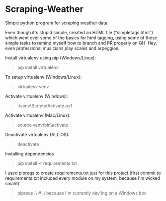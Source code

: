 # Scraping-Weather

Simple python program for scraping weather data.

Even though it's stupid simple, created an HTML file ("simpletags.html") which went over some of the basics for html tagging, using some of these simple tasks to remind myself how to branch and PR properly on GH. Hey, even professional musicians play scales and arpeggios.

Install virtualenv using pip (Windows/Linux):

> pip install virtualenv

To setup virtualenv (Windows/Linux):

> virtualenv venv

Activate virtualenv (Windows):

> .\venv\Scripts\Activate.ps1

Activate virtualenv (Mac/Linux):

> source venv\bin\activate

Deactivate virtualenv (ALL OS):

> deactivate

Installing dependencies

> pip install -r requirements.txt

I used pipreqs to create requirements.txt just for this project (first commit to requirements.txt included every module on my system, because I'm wicked smaht)

>pipreqs .\ # .\ because I'm currently dev'ing on a Windows box
